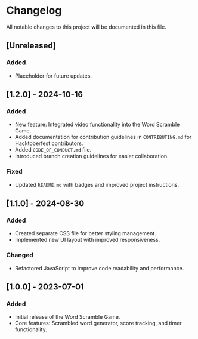 # Changelog

All notable changes to this project will be documented in this file.

## [Unreleased]

### Added
- Placeholder for future updates.

## [1.2.0] - 2024-10-16
### Added
- New feature: Integrated video functionality into the Word Scramble Game.
- Added documentation for contribution guidelines in `CONTRIBUTING.md` for Hacktoberfest contributors.
- Added `CODE_OF_CONDUCT.md` file.
- Introduced branch creation guidelines for easier collaboration.

### Fixed
- Updated `README.md` with badges and improved project instructions.

## [1.1.0] - 2024-08-30
### Added
- Created separate CSS file for better styling management.
- Implemented new UI layout with improved responsiveness.

### Changed
- Refactored JavaScript to improve code readability and performance.

## [1.0.0] - 2023-07-01
### Added
- Initial release of the Word Scramble Game.
- Core features: Scrambled word generator, score tracking, and timer functionality.
